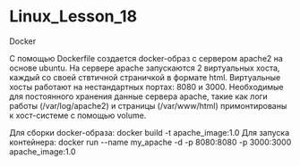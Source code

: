 # Linux_Lesson_18
Docker


С помощью Dockerfile создается docker-образ с сервером apache2 на основе ubuntu. На сервере apache запускаются 2 виртуальных хоста, каждый со своей ствтичной страничкой в формате html. Виртуальные хосты работают на нестандартных портах: 8080 и 3000. Необходимые для постоянного хранения данные сервера apache, такие как логи работы (/var/log/apache2) и страницы (/var/www/html) примонтированы к хост-системе с помощью volume.

Для сборки docker-образа:
docker build -t apache_image:1.0
Для запуска контейнера:
docker run --name my_apache -d -p 8080:8080 -p 3000:3000 apache_image:1.0
